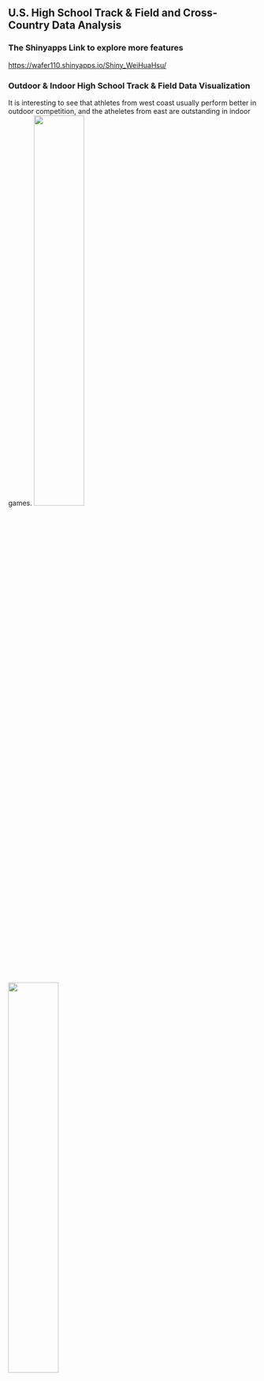 ## U.S. High School Track & Field and Cross-Country Data Analysis  

### The Shinyapps Link to explore more features 
https://wafer110.shinyapps.io/Shiny_WeiHuaHsu/

### Outdoor & Indoor High School Track & Field Data Visualization
It is interesting to see that athletes from west coast usually perform better in outdoor competition, and the atheletes from east are outstanding in indoor games. 
<img src="https://user-images.githubusercontent.com/55414654/103742178-674bb380-4fc8-11eb-99b2-d43b623f88a7.png" width="45%"></img> <img src="https://user-images.githubusercontent.com/55414654/103741976-0e7c1b00-4fc8-11eb-809b-fa51e6c5fa3d.png" width="45%"></img> 
